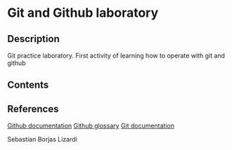 # Git and Github laboratory

## Description

Git practice laboratory. First activity of learning how to operate with git and github

## Contents

## References

[Github documentation]([https://git-scm.com/book/en/v2](https://docs.github.com/en))
[Github glossary]([[https://git-scm.com/book/en/v2](https://docs.github.com/en)](https://docs.github.com/en/get-started/learning-about-github/github-glossary))
[Git documentation]([[https://git-scm.com/book/en/v2](https://docs.github.com/en)](https://git-scm.com/doc))

Sebastian Borjas Lizardi
